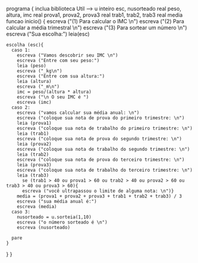 programa {
  inclua biblioteca Util --> u
  inteiro esc, nusorteado
  real peso, altura, imc
  real prova1, prova2, prova3
  real trab1, trab2, trab3
  real media
  funcao inicio() {
    escreva ("(1) Para calcular o IMC \n")
    escreva ("(2) Para calcular a média trimestral \n")
    escreva ("(3) Para sortear um número \n")
    escreva ("Sua escolha:")
    leia(esc)

    escolha (esc){
      caso 1:
        escreva ("Vamos descobrir seu IMC \n")
        escreva ("Entre com seu peso:")
        leia (peso)
        escreva ("_kg\n")
        escreva ("Entre com sua altura:")
        leia (altura)
        escreva ("_m\n")
        imc = peso/(altura * altura)
        escreva ("\n O seu IMC é ")
        escreva (imc)
      caso 2:
        escreva ("vamos calcular sua média anual: \n")
        escreva ("coloque sua nota de prova do primeiro trimestre: \n")
        leia (prova1)
        escreva ("coloque sua nota de trabalho do primeiro trimestre: \n")
        leia (trab1)
        escreva ("coloque sua nota de prova do segundo trimestre: \n")
        leia (prova2)
        escreva ("coloque sua nota de trabalho do segundo trimestre: \n")
        leia (trab2)
        escreva ("coloque sua nota de prova do terceiro trimestre: \n")
        leia (prova3)
        escreva ("coloque sua nota de trabalho do terceiro trimestre: \n")
        leia (trab3)
          se (trab1 > 40 ou prova1 > 60 ou trab2 > 40 ou prova2 > 60 ou trab3 > 40 ou prova3 > 60){
          escreva ("você ultrapassou o limite de alguma nota: \n")}
        media = (prova1 + prova2 + prova3 + trab1 + trab2 + trab3) / 3
        escreva ("sua média anual é:")
        escreva (media)
      caso 3:
        nusorteado = u.sorteia(1,10)
        escreva ("o número sorteado é \n")
        escreva (nusorteado)
    
      pare
    }
  }
}
